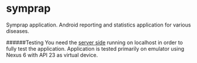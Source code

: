 # symprap
Symprap application. Android reporting and statistics application for various diseases.

######Testing
You need the [server side](https://github.com/Humakt83/symprap-server) running on localhost in order to fully test the application. Application is tested primarily on emulator using Nexus 6 with API 23 as virtual device.

